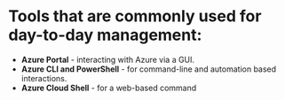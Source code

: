 # Tools that are commonly used for day-to-day management:

- **Azure Portal** - interacting with Azure via a GUI.
- **Azure CLI and PowerShell** - for command-line and automation based interactions.
- **Azure Cloud Shell** - for a web-based command

<!--stackedit_data:
eyJoaXN0b3J5IjpbMjA2NjE5MzkxNiw3MzA5OTgxMTZdfQ==
-->